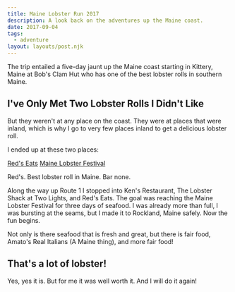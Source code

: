 ```yaml
---
title: Maine Lobster Run 2017
description: A look back on the adventures up the Maine coast.
date: 2017-09-04
tags:
  - adventure
layout: layouts/post.njk
---
```


The trip entailed a five-day jaunt up the Maine coast starting in Kittery, Maine at Bob's Clam Hut who has one of the best lobster rolls in southern Maine.

## I've Only Met Two Lobster Rolls I Didn't Like

But they weren't at any place on the coast. They were at places that were inland, which is why I go to very few places inland to get a delicious lobster roll.

I ended up at these two places:

[Red's Eats](http://www.redseatsmaine.com/)
[Maine Lobster Festival](https://www.mainelobsterfestival.com/)

Red's. Best lobster roll in Maine. Bar none.

Along the way up Route 1 I stopped into Ken's Restaurant, The Lobster Shack at Two Lights, and Red's Eats. The goal was reaching the Maine Lobster Festival for three days of seafood. I was already more than full, I was bursting at the seams, but I made it to Rockland, Maine safely. Now the fun begins.

Not only is there seafood that is fresh and great, but there is fair food, Amato's Real Italians (A Maine thing), and more fair food!

## That's a lot of lobster!

Yes, yes it is. But for me it was well worth it. And I will do it again!
